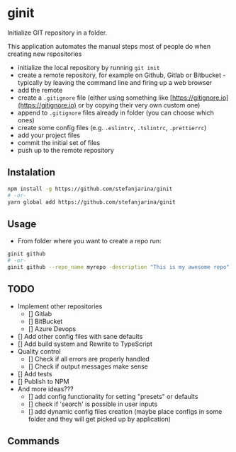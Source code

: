 # ginit

Initialize GIT repository in a folder.

This application automates the manual steps most of people do when creating new repositories

- initialize the local repository by running `git init`
- create a remote repository, for example on Github, Gitlab or Bitbucket - typically by leaving the command line and firing up a web browser
- add the remote
- create a `.gitignore` file (either using something like [https://gitignore.io](https://gitignore.io) or by copying their very own custom one)
- append to `.gitignore` files already in folder (you can choose which ones)
- create some config files (e.g. `.eslintrc`, `.tslintrc`, `.prettierrc`)
- add your project files
- commit the initial set of files
- push up to the remote repository

## Instalation

```sh
npm install -g https://github.com/stefanjarina/ginit
# -or-
yarn global add https://github.com/stefanjarina/ginit
```

## Usage

- From folder where you want to create a repo run:

```sh
ginit github
# -or-
ginit github --repo_name myrepo -description "This is my awesome repo"
```

## TODO

- Implement other repositories
  - [] Gitlab
  - [] BitBucket
  - [] Azure Devops
- [] Add other config files with sane defaults
- [] Add build system and Rewrite to TypeScript
- Quality control
  - [] Check if all errors are properly handled
  - [] Check if output messages make sense
- [] Add tests
- [] Publish to NPM
- And more ideas???
  - [] add config functionality for setting "presets" or defaults
  - [] check if 'search' is possible in user inputs
  - [] add dynamic config files creation (maybe place configs in some folder and they will get picked up by application)

## Commands
